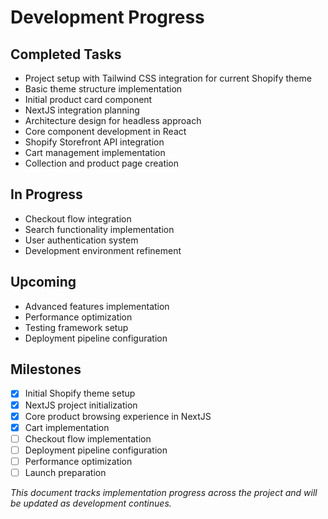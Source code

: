 # Development Progress

## Completed Tasks
- Project setup with Tailwind CSS integration for current Shopify theme
- Basic theme structure implementation
- Initial product card component
- NextJS integration planning
- Architecture design for headless approach
- Core component development in React
- Shopify Storefront API integration
- Cart management implementation
- Collection and product page creation

## In Progress
- Checkout flow integration
- Search functionality implementation
- User authentication system
- Development environment refinement

## Upcoming
- Advanced features implementation
- Performance optimization
- Testing framework setup
- Deployment pipeline configuration

## Milestones
- [x] Initial Shopify theme setup
- [x] NextJS project initialization
- [x] Core product browsing experience in NextJS
- [x] Cart implementation
- [ ] Checkout flow implementation
- [ ] Deployment pipeline configuration
- [ ] Performance optimization
- [ ] Launch preparation

*This document tracks implementation progress across the project and will be updated as development continues.* 